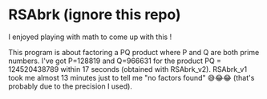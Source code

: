 # RSAbrk (ignore this repo)
I enjoyed playing with math to come up with this !

This program is about factoring a PQ product where P and Q are both prime numbers. I've got P=128819 and Q=966631 for the product PQ = 124520438789 within 17 seconds (obtained with RSAbrk_v2). RSAbrk_v1 took me almost 13 minutes just to tell me "no factors found" 😅😂😂 (that's probably due to the precision I used).

